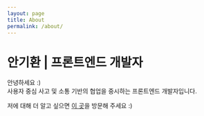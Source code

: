 ```yaml
---
layout: page
title: About
permalink: /about/
---
```


# 안기환 | 프론트엔드 개발자

안녕하세요 :) <br>
사용자 중심 사고 및 소통 기반의 협업을 중시하는 프론트엔드 개발자입니다.

저에 대해 더 알고 싶으면 [이 곳](https://ahngihwan.notion.site/Front-End-Developer-66d5fcfb54e04f5d8aec8033b754e5d2?pvs=74)을 방문해 주세요 :)